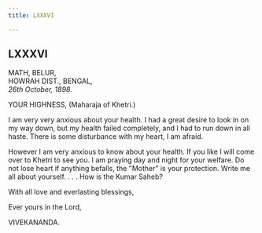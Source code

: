 ```yaml
---
title: LXXXVI

---
```





  

  


## LXXXVI

MATH, BELUR,  
HOWRAH DIST., BENGAL,  
*26th October, 1898*.

YOUR HIGHNESS, (Maharaja of Khetri.)

I am very very anxious about your health. I had a great desire to look
in on my way down, but my health failed completely, and I had to run
down in all haste. There is some disturbance with my heart, I am afraid.

However I am very anxious to know about your health. If you like I will
come over to Khetri to see you. I am praying day and night for your
welfare. Do not lose heart if anything befalls, the "Mother" is your
protection. Write me all about yourself. . . . How is the Kumar Saheb?

With all love and everlasting blessings,

Ever yours in the Lord,

VIVEKANANDA.


